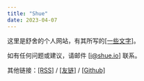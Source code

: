 ```yaml
---
title: "Shue"
date: 2023-04-07
---
```

这里是舒舍的个人网站，有其所写的[[一些文字]](/writing)。

如有任何问题或建议，请邮件 [[i@shue.io]](mailto:i@shue.io) 联系。

其他链接：[[RSS]](/index.xml) / [[友链]](/links) / [[Github]](https://github.com/shueio)